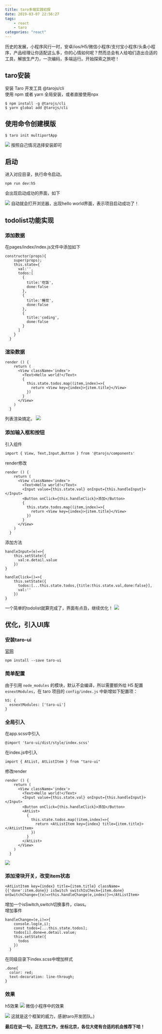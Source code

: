 ```yaml
---
title: taro多端实践初探
date: 2019-03-07 22:56:27
tags:
	- react
	- taro
categories: "react"
---
```


历史的发展，小程序风行一时，安卓/ios/H5/微信小程序/支付宝小程序/头条小程序，产品经理让你适配这么多，你的心情如何呢？然而总会有人给咱们造出合适的工具，解放生产力，一次编码，多端运行。开始探索之旅吧！

<!--more-->

## taro安装
安装 Taro 开发工具 @tarojs/cli  
使用 npm 或者 yarn 全局安装，或者直接使用npx

```
$ npm install -g @tarojs/cli
$ yarn global add @tarojs/cli
```
## 使用命令创建模版

```
$ taro init multiportApp
```

![](https://user-gold-cdn.xitu.io/2019/3/7/16958317533d8d4b?w=1572&h=742&f=png&s=113477)
按照自己情况选择安装即可
## 启动
进入对应目录，执行命令启动。

```
npm run dev:h5
```
会出现启动成功的界面，如下

![](https://user-gold-cdn.xitu.io/2019/3/7/1695833e27156fa9?w=1998&h=1246&f=png&s=237512)
自动就会打开浏览器，出现hello world界面，表示项目启动成功了！
## todolist功能实现
### 添加数据
在pages/index/index.js文件中添加如下
```
constructor(props){
    super(props);
    this.state={
      val:'',
      todos:[
        {
          title:'吃饭',
          done:false
        },
        {
          title:'睡觉',
          done:false
        },
        {
          title:'coding',
          done:false
        }
      ]
    }
  }
```
### 渲染数据

```
render () {
    return (
      <View className='index'>
        <Text>Hello world!</Text>
        {
          this.state.todos.map((item,index)=>{
            return <View key={index}>{item.title}</View>
          })
        }
      </View>
    )
  }
```
列表渲染搞定。
![](https://user-gold-cdn.xitu.io/2019/3/7/169584f746205544?w=890&h=1524&f=png&s=48060)
### 添加输入框和按钮
引入组件
```
import { View, Text,Input,Button } from '@tarojs/components'
```
render修改

```
render () {
    return (
      <View className='index'>
        <Text>Hello world!</Text>
        <Input value={this.state.val} onInput={this.handleInput}></Input>
        <Button onClick={this.handleClick}>添加</Button>
        {
          this.state.todos.map((item,index)=>{
            return <View key={index}>{item.title}</View>
          })
        }
      </View>
    )
  }
```
添加方法

```
handleInput=(e)=>{
    this.setState({
      val:e.detail.value
    })
}

handleClick=()=>{
    this.setState({
      todos:[...this.state.todos,{title:this.state.val,done:false}],
      val:''
    })
}
```
一个简单的todolist就算完成了，界面有点丑，继续优化！
![](https://user-gold-cdn.xitu.io/2019/3/7/169585c9775a2c21?w=431&h=737&f=gif&s=40747)
## 优化，引入UI库
### 安装taro-ui
[官网](https://taro-ui.aotu.io/#/docs/quickstart)
```
npm install --save taro-ui
```
### 简单配置
由于引用 `node_modules` 的模块，默认不会编译，所以需要额外给 H5 配置 `esnextModules`，在 taro 项目的 `config/index.js` 中新增如下配置项：

```
h5: {
  esnextModules: ['taro-ui']
}
```
### 全局引入
在app.scss中引入

```
@import 'taro-ui/dist/style/index.scss'
```
在index.js中引入

```
import { AtList, AtListItem } from "taro-ui"
```
修改render

```
render () {
    return (
      <View className='index'>
        <Text>Hello world!</Text>
        <Input value={this.state.val} onInput={this.handleInput}></Input>
        <Button onClick={this.handleClick}>添加</Button>
        <AtList>
          {
            this.state.todos.map((item,index)=>{
              return <AtListItem key={index} title={item.title}></AtListItem>
            })
          }
        </AtList>
      </View>
    )
  }
```

![](https://user-gold-cdn.xitu.io/2019/3/7/16958920d3f9deba?w=860&h=776&f=png&s=32921)

### 添加滑块开关，改变item状态

```
<AtListItem key={index} title={item.title} className={{'done':item.done}} isSwitch switchIsCheck={item.done} onSwitchChange={(e)=>this.handleChange(e,index)}></AtListItem>
```
增加一个isSwitch,switch切换事件，class。  
增加事件

```
handleChange=(e,i)=>{
    console.log(e,i);
    const todos=[...this.state.todos];
    todos[i].done=e.detail.value;
    this.setState({
      todos
    })
  }
```
在同级目录下index.scss中增加样式

```
.done{
  color: red;
  text-decoration: line-through;
}
```
### 效果
h5效果
![](https://user-gold-cdn.xitu.io/2019/3/7/169589ea2f51be88?w=854&h=1286&f=png&s=50703)
微信小程序中的效果

![](https://user-gold-cdn.xitu.io/2019/3/7/16958a1601ff0e3d?w=780&h=1364&f=png&s=61825)
这就是这个框架的威力，感谢taro开发团队。)

**最后在说一句，正在找工作，坐标北京，各位大佬有合适的机会推荐下哈！**